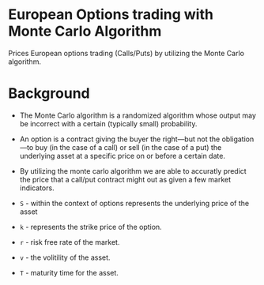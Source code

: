 # European Options trading with Monte Carlo Algorithm
 Prices European options trading (Calls/Puts) by utilizing the Monte Carlo algorithm.


 # Background
* The Monte Carlo algorithm is a randomized algorithm whose output may be incorrect with a certain (typically small) probability.

* An option is a contract giving the buyer the right—but not the obligation—to buy (in the case of a call) or sell (in the case of a put) the underlying asset at a specific price on or before a certain date.

* By utilizing the monte carlo algorithm we are able to accuratly predict the price that a call/put contract might out as given a few market indicators. 

* `S` - within the context of options represents the underlying price of the asset
* `k` - represents the strike price of the option.
* `r` - risk free rate of the market.
* `v` - the volitility of the asset.
* `T` - maturity time for the asset.
